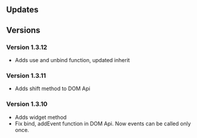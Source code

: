 Updates
--

## Versions
### Version 1.3.12
- Adds use and unbind function, updated inherit

### Version 1.3.11
- Adds shift method to DOM Api

### Version 1.3.10
- Adds widget method
- Fix bind, addEvent function in DOM Api. Now events can be called only once.



